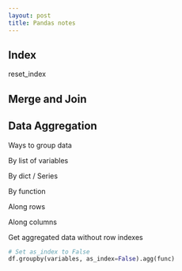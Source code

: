 ```yaml
---
layout: post
title: Pandas notes
---
```


## Index

reset\_index

## Merge and Join

## Data Aggregation

Ways to group data

By list of variables

By dict / Series

By function

Along rows

Along columns

Get aggregated data without row indexes

```python
# Set as_index to False
df.groupby(variables, as_index=False).agg(func)
```
